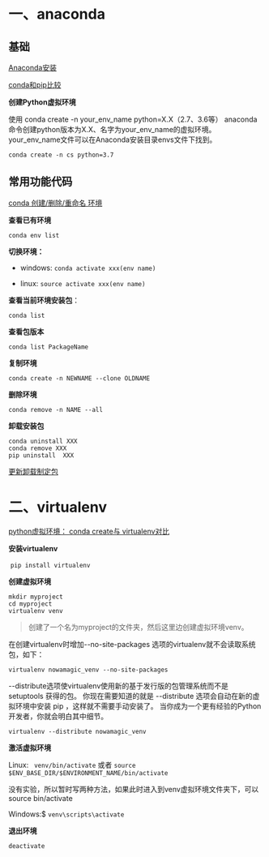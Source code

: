 # 一、anaconda

## 基础

[Anaconda安装](https://blog.csdn.net/ha_ha_ha233/article/details/87475799)

[conda和pip比较](http://www.360doc.com/content/18/1209/11/11881101_800396689.shtml)

**创建Python虚拟环境**

 使用 conda create -n your_env_name python=X.X（2.7、3.6等） anaconda 命令创建python版本为X.X、名字为your_env_name的虚拟环境。your_env_name文件可以在Anaconda安装目录envs文件下找到。

 `conda create -n cs python=3.7`

## 常用功能代码

[conda 创建/删除/重命名 环境](https://www.jianshu.com/p/7265011ba3f2)

**查看已有环境**

`conda env list`

**切换环境：**

* windows: `conda activate xxx(env name)`

* linux: `source activate xxx(env name)` 

**查看当前环境安装包**：

`conda list`

**查看包版本** 

`conda list PackageName`

**复制环境**

`conda create -n NEWNAME --clone OLDNAME`

**删除环境**

`conda remove -n NAME --all`

**卸载安装包**

```Shell
conda uninstall XXX
conda remove XXX
pip uninstall  XXX
```

 [更新卸载制定包](https://blog.csdn.net/wanttifa/article/details/92845377)

# 二、virtualenv

[python虚拟环境： conda create与 virtualenv对比](https://blog.csdn.net/weixin_41521681/article/details/98070414)

**安装virtualenv**

​	`pip install virtualenv`

**创建虚拟环境**

```shell
mkdir myproject
cd myproject
virtualenv venv
```

> 创建了一个名为myproject的文件夹，然后这里边创建虚拟环境venv。

在创建virtualenv时增加--no-site-packages 选项的virtualenv就不会读取系统包，如下：

`virtualenv nowamagic_venv --no-site-packages`

--distribute选项使virtualenv使用新的基于发行版的包管理系统而不是 setuptools 获得的包。 你现在需要知道的就是 --distribute 选项会自动在新的虚拟环境中安装 pip ，这样就不需要手动安装了。 当你成为一个更有经验的Python开发者，你就会明白其中细节。

`virtualenv --distribute nowamagic_venv`

**激活虚拟环境**

Linux: ` venv/bin/activate` 	或者	`source $ENV_BASE_DIR/$ENVIRONMENT_NAME/bin/activate`

没有实验，所以暂时写两种方法，如果此时进入到venv虚拟环境文件夹下，可以source bin/activate

Windows:$ `venv\scripts\activate`

**退出环境**

```shell
deactivate
```

 

 

